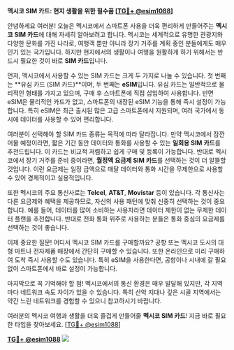 **멕시코 SIM 카드: 현지 생활을 위한 필수품 [[TG💪+ @esim1088](https://t.me/s/esim1088)]**

안녕하세요 여러분! 오늘은 멕시코에서 스마트폰 사용을 더욱 편리하게 만들어주는 **멕시코 SIM 카드**에 대해 자세히 알아보려고 합니다. 멕시코는 세계적으로 유명한 관광지와 다양한 문화를 가진 나라로, 여행객 뿐만 아니라 장기 거주를 계획 중인 분들에게도 매우 인기 있는 국가입니다. 하지만 현지에서의 생활이나 여행을 원활하게 하기 위해서는 반드시 필요한 것이 바로 **SIM 카드**입니다.

먼저, 멕시코에서 사용할 수 있는 SIM 카드는 크게 두 가지로 나눌 수 있습니다. 첫 번째는 **유심 카드 (SIM 카드)**이며, 두 번째는 **eSIM**입니다. 유심 카드는 일반적으로 물리적인 형태를 가지고 있으며, 구매 후 스마트폰에 직접 삽입하여 사용합니다. 반면 eSIM은 물리적인 카드가 없고, 스마트폰의 내장된 eSIM 기능을 통해 즉시 설정이 가능합니다. 특히 eSIM은 최근 출시된 많은 고급 스마트폰에서 지원되며, 여러 국가에서 동시에 데이터를 사용할 수 있어 편리합니다.

여러분이 선택해야 할 SIM 카드 종류는 목적에 따라 달라집니다. 만약 멕시코에서 잠깐 머물 예정이라면, 짧은 기간 동안 데이터와 통화를 사용할 수 있는 **일회용 SIM 카드**를 추천드립니다. 이 카드는 비교적 저렴하고 쉽게 구매 및 등록이 가능합니다. 반대로 멕시코에서 장기 거주를 준비 중이라면, **월정액 요금제 SIM 카드**를 선택하는 것이 더 알뜰할 것입니다. 이런 요금제는 일정 금액으로 매달 데이터와 통화 시간을 무제한으로 사용할 수 있어 경제적이고 실용적입니다.

또한 멕시코의 주요 통신사로는 **Telcel**, **AT&T**, **Movistar** 등이 있습니다. 각 통신사는 다른 요금제와 혜택을 제공하므로, 자신의 사용 패턴에 맞춰 신중히 선택하는 것이 중요합니다. 예를 들어, 데이터를 많이 소비하는 사용자라면 데이터 제한이 없는 무제한 데이터 플랜을 추천합니다. 반대로 전화 통화 위주로 사용하는 분들은 통화 중심의 요금제를 선택하는 것이 좋습니다.

이제 중요한 질문! 어디서 멕시코 SIM 카드를 구매할까요? 공항 또는 멕시코 도시의 대형 마트나 전자제품 매장에서 간단히 구매할 수 있습니다. 또한 온라인으로 미리 구매하여 도착 즉시 사용할 수도 있습니다. 특히 eSIM을 사용한다면, 공항이나 시내에 갈 필요 없이 스마트폰에서 바로 설정이 가능합니다.

마지막으로 꼭 기억해야 할 점! 멕시코에서의 통신 환경은 매우 발달해 있지만, 각 지역마다 네트워크 속도 차이가 있을 수 있습니다. 특히 산악 지대나 깊은 시골 지역에서는 약간 느린 네트워크를 경험할 수 있으니 참고하시기 바랍니다.

여러분의 멕시코 여행과 생활을 더욱 즐겁게 만들어줄 **멕시코 SIM 카드**! 지금 바로 필요한 타입을 찾아보세요. [[TG💪+ @esim1088](https://t.me/s/esim1088)]

**[TG💪+ @esim1088](https://t.me/s/esim1088) ![](https://i.postimg.cc/Y0z9fWf4/image.png)**
